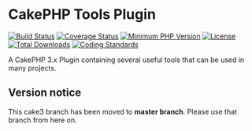 # CakePHP Tools Plugin
[![Build Status](https://api.travis-ci.org/dereuromark/cakephp-tools.png?branch=cake3)](https://travis-ci.org/dereuromark/cakephp-tools)
[![Coverage Status](https://coveralls.io/repos/dereuromark/cakephp-tools/badge.png?branch=cake3)](https://coveralls.io/r/dereuromark/cakephp-tools)
[![Minimum PHP Version](http://img.shields.io/badge/php-%3E%3D%205.4-8892BF.svg)](https://php.net/)
[![License](https://poser.pugx.org/dereuromark/cakephp-tools/license.png)](https://packagist.org/packages/dereuromark/cakephp-tools)
[![Total Downloads](https://poser.pugx.org/dereuromark/cakephp-tools/d/total.png)](https://packagist.org/packages/dereuromark/cakephp-tools)
[![Coding Standards](https://img.shields.io/badge/cs-PSR--2--R-yellow.svg)](https://github.com/php-fig-rectified/fig-rectified-standards)

A CakePHP 3.x Plugin containing several useful tools that can be used in many projects.

## Version notice

This cake3 branch has been moved to **master branch**. Please use that branch from here on.
